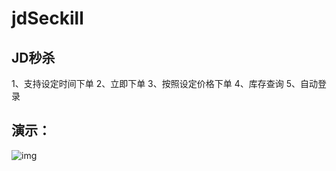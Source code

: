 # jdSeckill
## JD秒杀
1、支持设定时间下单
2、立即下单
3、按照设定价格下单
4、库存查询
5、自动登录

## 演示：
![img](https://github.com/chzeze/jdSeckill/blob/master/20180511165725.png) 


